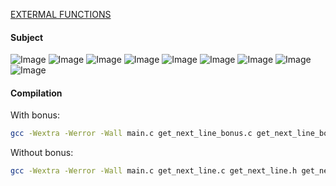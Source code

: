 [EXTERMAL FUNCTIONS](docs/lesson.md)

#### Subject

![Image](img/en.subject_page-0001.jpg)
![Image](img/en.subject_page-0002.jpg)
![Image](img/en.subject_page-0003.jpg)
![Image](img/en.subject_page-0004.jpg)
![Image](img/en.subject_page-0005.jpg)
![Image](img/en.subject_page-0006.jpg)
![Image](img/en.subject_page-0007.jpg)
![Image](img/en.subject_page-0008.jpg)
![Image](img/en.subject_page-0009.jpg)

#### Compilation

With bonus:
```bash
gcc -Wextra -Werror -Wall main.c get_next_line_bonus.c get_next_line_bonus.h get_next_line_utils_bonus.c && ./a.out
```

Without bonus:
```bash
gcc -Wextra -Werror -Wall main.c get_next_line.c get_next_line.h get_next_line_utils.c && ./a.out
```
